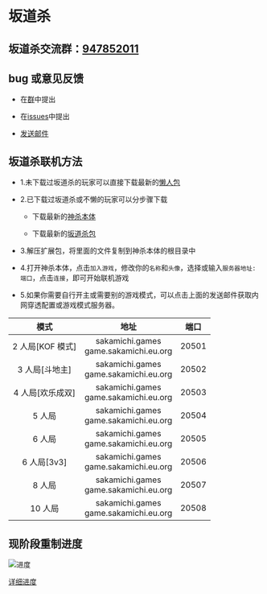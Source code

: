 # 坂道杀

## 坂道杀交流群：[947852011](https://qm.qq.com/cgi-bin/qm/qr?k=kGs_k8Fe1C8GwfCR64IYa0c2VfBvsBXz&jump_from=webapi '点击加群')

## bug 或意见反馈

- 在[群](https://qm.qq.com/cgi-bin/qm/qr?k=kGs_k8Fe1C8GwfCR64IYa0c2VfBvsBXz&jump_from=webapi '点击加群')中提出

- 在[issues](https://github.com/Cassimolar/sakamichi/issues)中提出

- <a href="mailto:Cassimolar@sakamichi.games;peitonglong@gmail.com?CC=florrie@rakushouda.top&subject=坂道杀反馈&body=敬启者："><p>发送邮件<p></a>

## 坂道杀联机方法

- 1.未下载过坂道杀的玩家可以直接下载最新的[懒人包](https://github.com/Cassimolar/sakamichi/releases)

- 2.已下载过坂道杀或不懒的玩家可以分步骤下载

  - 下载最新的[神杀本体](https://github.com/Cassimolar/sakamichi/releases)

  - 下载最新的[坂道杀包](https://github.com/Cassimolar/sakamichi/releases)

- 3.解压扩展包，将里面的文件复制到神杀本体的根目录中

- 4.打开神杀本体，点击`加入游戏`，修改你的`名称`和`头像`，选择或输入`服务器地址:端口`，点击`连接`，即可开始联机游戏

- 5.如果你需要自行开主或需要别的游戏模式，可以点击上面的发送邮件获取内网穿透配置或游戏模式服务器。

|       模式       |                   地址                   | 端口  |
| :--------------: | :--------------------------------------: | :---: |
| 2 人局[KOF 模式] | sakamichi.games<br>game.sakamichi.eu.org | 20501 |
|  3 人局[斗地主]  | sakamichi.games<br>game.sakamichi.eu.org | 20502 |
| 4 人局[欢乐成双] | sakamichi.games<br>game.sakamichi.eu.org | 20503 |
|      5 人局      | sakamichi.games<br>game.sakamichi.eu.org | 20504 |
|      6 人局      | sakamichi.games<br>game.sakamichi.eu.org | 20505 |
|   6 人局[3v3]    | sakamichi.games<br>game.sakamichi.eu.org | 20506 |
|      8 人局      | sakamichi.games<br>game.sakamichi.eu.org | 20507 |
|     10 人局      | sakamichi.games<br>game.sakamichi.eu.org | 20508 |

## 现阶段重制进度

![进度](https://cdn.jsdelivr.net/gh/Cassimolar/sakamichi@pic/图床/进度_1.png)

[详细进度](https://github.com/Cassimolar/sakamichi/tree/img/README.md)
